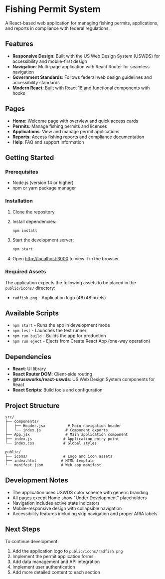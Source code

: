 # Fishing Permit System

A React-based web application for managing fishing permits, applications, and reports in compliance with federal regulations.

## Features

- **Responsive Design**: Built with the US Web Design System (USWDS) for accessibility and mobile-first design
- **Navigation**: Multi-page application with React Router for seamless navigation
- **Government Standards**: Follows federal web design guidelines and accessibility standards
- **Modern React**: Built with React 18 and functional components with hooks

## Pages

- **Home**: Welcome page with overview and quick access cards
- **Permits**: Manage fishing permits and licenses
- **Applications**: View and manage permit applications
- **Reports**: Access fishing reports and compliance documentation
- **Help**: FAQ and support information

## Getting Started

### Prerequisites

- Node.js (version 14 or higher)
- npm or yarn package manager

### Installation

1. Clone the repository
2. Install dependencies:
   ```bash
   npm install
   ```

3. Start the development server:
   ```bash
   npm start
   ```

4. Open [http://localhost:3000](http://localhost:3000) to view it in the browser.

### Required Assets

The application expects the following assets to be placed in the `public/icons/` directory:

- `radfish.png` - Application logo (48x48 pixels)

## Available Scripts

- `npm start` - Runs the app in development mode
- `npm test` - Launches the test runner
- `npm run build` - Builds the app for production
- `npm run eject` - Ejects from Create React App (one-way operation)

## Dependencies

- **React**: UI library
- **React Router DOM**: Client-side routing
- **@trussworks/react-uswds**: US Web Design System components for React
- **React Scripts**: Build tools and configuration

## Project Structure

```
src/
├── components/
│   ├── Header.jsx          # Main navigation header
│   └── index.js           # Component exports
├── App.jsx                # Main application component
├── index.js              # Application entry point
└── index.css             # Global styles

public/
├── icons/                # Logo and icon assets
├── index.html           # HTML template
└── manifest.json        # Web app manifest
```

## Development Notes

- The application uses USWDS color scheme with generic branding
- All pages except Home show "Under Development" placeholders
- Navigation includes active state indicators
- Mobile-responsive design with collapsible navigation
- Accessibility features including skip navigation and proper ARIA labels

## Next Steps

To continue development:

1. Add the application logo to `public/icons/radfish.png`
2. Implement the permit application forms
3. Add data management and API integration
4. Implement user authentication
5. Add more detailed content to each section
